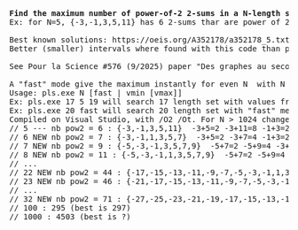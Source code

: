 <pre><b>Find the maximum number of power-of-2 2-sums in a N-length set of signed integers</b>
Ex: for N=5, {-3,-1,3,5,11} has 6 2-sums thar are power of 2 :  -3+5=2 -3+11=8 -1+3=2 -1+5=4 3+5=8 5+11=16

Best known solutions: https://oeis.org/A352178/a352178_5.txt
Better (smaller) intervals where found with this code than published solutions.

See Pour la Science #576 (9/2025) paper "Des graphes au secours des nombres" from Jean-Paul Delahaye for details.
  
A "fast" mode give the maximum instantly for even N  with N <= 52, and a near-maximum value for N > 52.
Usage: pls.exe N [fast | vmin [vmax]]
Ex: pls.exe 17 5 19 will search 17 length set with values from [-5, 5] to [-19, 19]
Ex: pls.exe 20 fast will search 20 length set with "fast" method (may not find the best solution for N > 52)
Compiled on Visual Studio, with /O2 /Ot. For N > 1024 change <span style='color:#0a0'>#define NMAX 1024</span> line and recompile.
// 5 --- nb pow2 = 6 : {-3,-1,3,5,11}  -3+5=2 -3+11=8 -1+3=2 -1+5=4 3+5=8 5+11=16
// 6 NEW nb pow2 = 7 : {-3,-1,1,3,5,7}  -3+5=2 -3+7=4 -1+3=2 -1+5=4 1+3=4 1+7=8 3+5=8
// 7 NEW nb pow2 = 9 : {-5,-3,-1,3,5,7,9}  -5+7=2 -5+9=4 -3+5=2 -3+7=4 -1+3=2 -1+5=4 -1+9=8 3+5=8 7+9=16
// 8 NEW nb pow2 = 11 : {-5,-3,-1,1,3,5,7,9}  -5+7=2 -5+9=4 -3+5=2 -3+7=4 -1+3=2 -1+5=4 -1+9=8 1+3=4 1+7=8 3+5=8 7+9=16
// ...
// 22 NEW nb pow2 = 44 : {-17,-15,-13,-11,-9,-7,-5,-3,-1,1,3,5,7,9,11,13,15,17,19,21,23,25}  -17+19=2 -17+21=4 -17+25=8 -15+17=2 -15+19=4 -15+23=8 -13+15=2 -13+17=4 -13+21=8 -11+13=2 -11+15=4 -11+19=8 -9+11=2 -9+13=4 -9+17=8 -9+25=16 -7+9=2 -7+11=4 -7+15=8 -7+23=16 -5+7=2 -5+9=4 -5+13=8 -5+21=16 -3+5=2 -3+7=4 -3+11=8 -3+19=16 -1+3=2 -1+5=4 -1+9=8 -1+17=16 1+3=4 1+7=8 1+15=16 3+5=8 3+13=16 5+11=16 7+9=16 7+25=32 9+23=32 11+21=32 13+19=32 15+17=32
// 23 NEW nb pow2 = 46 : {-21,-17,-15,-13,-11,-9,-7,-5,-3,-1,1,3,5,7,9,11,13,15,17,19,21,23,25}  -21+23=2 -21+25=4 -17+19=2 -17+21=4 -17+25=8 -15+17=2 -15+19=4 -15+23=8 -13+15=2 -13+17=4 -13+21=8 -11+13=2 -11+15=4 -11+19=8 -9+11=2 -9+13=4 -9+17=8 -9+25=16 -7+9=2 -7+11=4 -7+15=8 -7+23=16 -5+7=2 -5+9=4 -5+13=8 -5+21=16 -3+5=2 -3+7=4 -3+11=8 -3+19=16 -1+3=2 -1+5=4 -1+9=8 -1+17=16 1+3=4 1+7=8 1+15=16 3+5=8 3+13=16 5+11=16 7+9=16 7+25=32 9+23=32 11+21=32 13+19=32 15+17=32
// ...
// 32 NEW nb pow2 = 71 : {-27,-25,-23,-21,-19,-17,-15,-13,-11,-9,-7,-5,-3,-1,1,3,5,7,9,11,13,15,17,19,21,23,25,27,29,31,33,35}  -27+29=2 -27+31=4 -27+35=8 -25+27=2 -25+29=4 -25+33=8 -23+25=2 -23+27=4 -23+31=8 -21+23=2 -21+25=4 -21+29=8 -19+21=2 -19+23=4 -19+27=8 -19+35=16 -17+19=2 -17+21=4 -17+25=8 -17+33=16 -15+17=2 -15+19=4 -15+23=8 -15+31=16 -13+15=2 -13+17=4 -13+21=8 -13+29=16 -11+13=2 -11+15=4 -11+19=8 -11+27=16 -9+11=2 -9+13=4 -9+17=8 -9+25=16 -7+9=2 -7+11=4 -7+15=8 -7+23=16 -5+7=2 -5+9=4 -5+13=8 -5+21=16 -3+5=2 -3+7=4 -3+11=8 -3+19=16 -3+35=32 -1+3=2 -1+5=4 -1+9=8 -1+17=16 -1+33=32 1+3=4 1+7=8 1+15=16 1+31=32 3+5=8 3+13=16 3+29=32 5+11=16 5+27=32 7+9=16 7+25=32 9+23=32 11+21=32 13+19=32 15+17=32 29+35=64 31+33=64
// 100 : 295 (best is 297)
// 1000 : 4503 (best is ?)
</pre>
